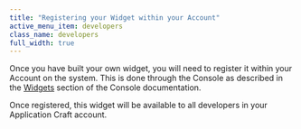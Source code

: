 ```yaml
---
title: "Registering your Widget within your Account"
active_menu_item: developers
class_name: developers
full_width: true
---
```



Once you have built your own widget, you will need to register it within your Account on the system. This is done through the Console as described in the [Widgets](../../product-guide/the-console/console-tabs/more/widgets/) section of the Console documentation.

Once registered, this widget will be available to all developers in your Application Craft account.

